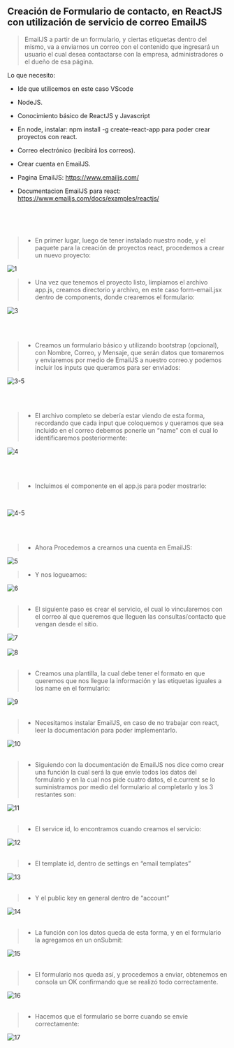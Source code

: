 ## Creación de Formulario de contacto, en ReactJS con utilización de servicio de correo EmailJS


> EmailJS a partir de un formulario, y ciertas etiquetas dentro del mismo, va a enviarnos un correo con el contenido que ingresará un usuario el cual desea contactarse con la empresa, administradores o el dueño de esa página.


Lo que necesito: 
- Ide que utilicemos en este caso VScode
- NodeJS.
- Conocimiento básico de ReactJS y Javascript
- En node, instalar: npm install -g create-react-app  para poder crear proyectos con react.
- Correo electrónico (recibirá los correos).
- Crear cuenta en EmailJS.


- Pagina EmailJS: https://www.emailjs.com/
- Documentacion EmailJS para react: https://www.emailjs.com/docs/examples/reactjs/


</br>
</br>
</br>

> - En primer lugar, luego de tener instalado nuestro node, y el paquete para la creación de proyectos react, procedemos a crear un nuevo proyecto:

![1](https://user-images.githubusercontent.com/80761959/183432782-208d8f55-9edb-4790-9746-ff8c3e901f8a.png)
</br>

> - Una vez que tenemos el proyecto listo, limpiamos el archivo app.js, creamos directorio y archivo, en este caso form-email.jsx dentro de components, donde crearemos el formulario:


![3](https://user-images.githubusercontent.com/80761959/183433091-4da6734e-900b-4dc8-ba71-58bbf0e06fcf.png)

</br>
</br>

> - Creamos un formulario básico y utilizando bootstrap (opcional), con Nombre, Correo, y Mensaje, que serán datos que tomaremos y enviaremos por medio de EmailJS a nuestro correo.y podemos incluir los inputs que queramos para ser enviados:


![3-5](https://user-images.githubusercontent.com/80761959/183434386-06307b2d-d5b3-4a58-a090-d9f2d3dbd1f3.png)

</br>
</br>

> - El archivo completo se debería estar viendo de esta forma, recordando que cada input que coloquemos y queramos que sea incluido en el correo debemos ponerle un “name” con el cual lo identificaremos posteriormente:


![4](https://user-images.githubusercontent.com/80761959/183433486-4f6e3623-1c4d-4582-8301-8c41aa65f242.png)

</br>
</br>

> - Incluimos el componente en el app.js para poder mostrarlo:

</br>

![4-5](https://user-images.githubusercontent.com/80761959/183433545-fe298344-8e03-4db7-b181-123c2c37787b.png)

</br>
</br>

> - Ahora Procedemos a crearnos una cuenta en EmailJS:

![5](https://user-images.githubusercontent.com/80761959/183434634-af89e2ea-c157-4a19-8773-3fabc68b8a30.png)
</br>
> - Y nos logueamos:

![6](https://user-images.githubusercontent.com/80761959/183434696-42a13a0e-d90b-4e36-b7d6-12ae6953cba0.png)
</br>
</br>
> - El siguiente paso es crear el servicio, el cual lo vincularemos con el correo al que queremos que lleguen las consultas/contacto que vengan desde el sitio.

![7](https://user-images.githubusercontent.com/80761959/183434755-47789629-3419-48b9-ae67-28848f0d0ba0.png)
</br>
</br>
![8](https://user-images.githubusercontent.com/80761959/183434816-33826e3d-1c7e-4917-bf4f-dbff785d433b.png)
</br>
</br>
> - Creamos una plantilla, la cual debe tener el formato en que queremos que nos llegue la información y las etiquetas iguales a los name en el formulario:

![9](https://user-images.githubusercontent.com/80761959/183434851-8fc8f5cf-2a1e-4abc-b16c-653a1de6e2f6.png)
</br>
</br>
> - Necesitamos instalar EmailJS, en caso de no trabajar con react, leer la documentación para poder implementarlo.

![10](https://user-images.githubusercontent.com/80761959/183434898-8135c0f4-3f1e-4091-8dd4-dd8f99b14a3d.png)
</br>
</br>
> - Siguiendo con la documentación de EmailJS nos dice como crear una función la cual será la que envíe todos los datos del formulario y en la cual nos pide cuatro datos, el e.current se lo suministramos por medio del formulario al completarlo y los 3 restantes son:

![11](https://user-images.githubusercontent.com/80761959/183434939-5998960a-731d-4c66-a5fd-b1bddcc8bdae.png)
</br>
</br>
> - El service id, lo encontramos cuando creamos el servicio:

![12](https://user-images.githubusercontent.com/80761959/183435015-4755d255-4c3b-41bf-b9ab-384f3bb26056.png)
</br>
</br>
> - El template id, dentro de settings en “email templates”

![13](https://user-images.githubusercontent.com/80761959/183435100-8dbdd671-10e2-4f41-a710-3b257f8855ee.png)
</br>
</br>

> - Y el public key en general dentro de “account”

![14](https://user-images.githubusercontent.com/80761959/183435153-58e39634-8b4c-4fd6-aceb-3ba6e02a4839.png)
</br>
</br>
> - La función con los datos queda de esta forma, y en el formulario la agregamos en un onSubmit:

![15](https://user-images.githubusercontent.com/80761959/183435211-ad2f7bf1-4879-4b54-8b14-add489aef943.png)
</br>
</br>
> - El formulario nos queda así, y procedemos a enviar,  obtenemos en consola un OK confirmando que se realizó todo correctamente.

![16](https://user-images.githubusercontent.com/80761959/183435259-c0c32b6b-9207-4902-92fb-98cbd7e65a30.png)
</br>
</br>
> - Hacemos que el formulario se borre cuando se envíe correctamente: 

![17](https://user-images.githubusercontent.com/80761959/183435361-35d07413-54f8-4d40-8d65-03e8ac5574c9.png)














